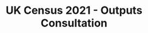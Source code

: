 ---
actor_responsible: the Office for National Statistics
airtable_createdTime: '2022-05-04T11:58:00.000Z'
airtable_id: recX4wjRwxS6SxavN
attachments:
- /assets/pdg/uk-census-2021-outputs-consultation-image.png
collective_focus: Many of the respondents to the consultation represent groups with
  particular data needs, or who might be specifically affected by the choice of categories
  or disaggregations, or the publishing schedule, for the census.
components_link:
- ons-census-2021-outputs-consultation
data_cycle_tag:
- design
- sharing
data_governance_issues_tag:
- Accuracy and consistency
- Privacy
- Collective benefits
data_governed: Extracts from census microdata.
data_subject: the 2021 population census
data_types_tag:
- Census data
end_year: '2021'
governance_issues_description: The categories used in the census, and the data that
  is made available from the census, can have major impacts on group identity and
  access to resources. Census data is used to make policy, allocate funding, and is
  may feature within the training of machine-learning models.
impact_photo:
- /assets/pdg/uk-census-2021-outputs-consultation-impact photo.jpg
impact_photo_credit: '[Yolanda Suen](https://unsplash.com/pt-br/@iyolanda)'
initiative_status: carried out
issue_photo:
- /assets/pdg/uk-census-2021-outputs-consultation-issue photo.jpg
issue_photo_credit: '[Ryoji Iwata](https://unsplash.com/pt-br/@ryoji__iwata)'
lead_organisation: Office for National Statistics
lense: a collective data governance lens
link: https://consultations.ons.gov.uk/external-affairs/census-2021-outputs-consultation/
location_link:
- missing-item
objectives_tag:
- Consultation
organisation_link:
- office-for-national-statistics
outcomes_tag: informed decision making
participant_group: organisations and members of the public
primary_method_link:
- online-consultations
problem_and_purpose: "The Office for National Statistics has run a series of consultations
  to shape the design of Census data collection, and to determine priorities for the
  publication of census data and extracts. \n\nIndividual census records are managed
  securely and the ONS produces and publishes statistical datasets broken down by
  geography,  demography and other variables. These data extracts are carefully designed
  to make sure that personal data is not accidentally revealed, and, because of the
  cost of producing and quality controlling each extract, only a subset of the theoretically
  possible breakdowns are ever produced are published.\n\nThe ONS used written consultation
  to gather feedback on priority extracts to create, categories to use, and how these
  should be labelled."
sources_link:
- ons-census-2021-outputs-content-design-and-release-phase-proposals
start_year: '2021'
status: Stage 1
table: cases
theme_tag:
- Public Service Provision
- Social Welfare
- Identity & Diversity
title: UK Census 2021 - Outputs Consultation
two_line_summary: The Office for National Statistics has run a series of consultations
  to shape the design of Census data collection, and to determine priorities for the
  publication of census data and extracts.
whats_changed: As a result of the consultation a number of changes were made to the
  categories that will be used to present data and to the schedule for data release.
  In a number of cases, ONS committed to carry out further research.
---